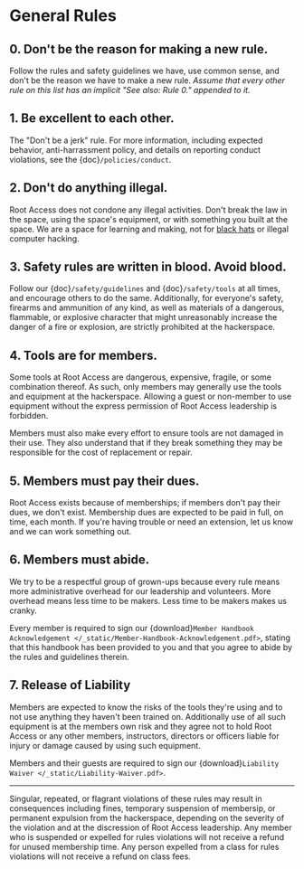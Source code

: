 General Rules
=============

## 0. Don't be the reason for making a new rule.

Follow the rules and safety guidelines we have, use common sense, and don't be the reason we have to make a new rule. _Assume that every other rule on this list has an implicit "See also: Rule 0." appended to it._

## 1. Be excellent to each other.

The "Don't be a jerk" rule. For more information, including expected behavior, anti-harrassment policy, and details on reporting conduct violations, see the {doc}`/policies/conduct`.

## 2. Don't do anything illegal.

Root Access does not condone any illegal activities. Don't break the law in the space, using the space's equipment, or with something you built at the space. We are a space for learning and making, not for [black hats](https://en.wikipedia.org/wiki/Black_hat_(computer_security)) or illegal computer hacking.

## 3. Safety rules are written in blood. Avoid blood.

Follow our {doc}`/safety/guidelines` and {doc}`/safety/tools` at all times, and encourage others to do the same. Additionally, for everyone's safety, firearms and ammunition of any kind, as well as materials of a dangerous, flammable, or explosive character that might unreasonably increase the danger of a fire or explosion, are strictly prohibited at the hackerspace.

## 4. Tools are for members.

Some tools at Root Access are dangerous, expensive, fragile, or some combination thereof. As such, only members may generally use the tools and equipment at the hackerspace. Allowing a guest or non-member to use equipment without the express permission of Root Access leadership is forbidden.

Members must also make every effort to ensure tools are not damaged in their use. They also understand that if they break something they may be responsible for the cost of replacement or repair.

## 5. Members must pay their dues.

Root Access exists because of memberships; if members don't pay their dues, we don't exist. Membership dues are expected to be paid in full, on time, each month. If you're having trouble or need an extension, let us know and we can work something out.

## 6. Members must abide.

We try to be a respectful group of grown-ups because every rule means more administrative overhead for our leadership and volunteers. More overhead means less time to be makers. Less time to be makers makes us cranky.

Every member is required to sign our {download}`Member Handbook Acknowledgement </_static/Member-Handbook-Acknowledgement.pdf>`, stating that this handbook has been provided to you and that you agree to abide by the rules and guidelines therein.

## 7. Release of Liability

Members are expected to know the risks of the tools they're using and to not use anything they haven't been trained on. Additionally use of all such equipment is at the members own risk and they agree not to hold Root Access or any other members, instructors, directors or officers liable for injury or damage caused by using such equipment.

Members and their guests are required to sign our {download}`Liability Waiver </_static/Liability-Waiver.pdf>`.

---

Singular, repeated, or flagrant violations of these rules may result in consequences including fines, temporary suspension of membersip, or permanent expulsion from the hackerspace, depending on the severity of the violation and at the discression of Root Access leadership. Any member who is suspended or expelled for rules violations will not receive a refund for unused membership time. Any person expelled from a class for rules violations will not receive a refund on class fees.
